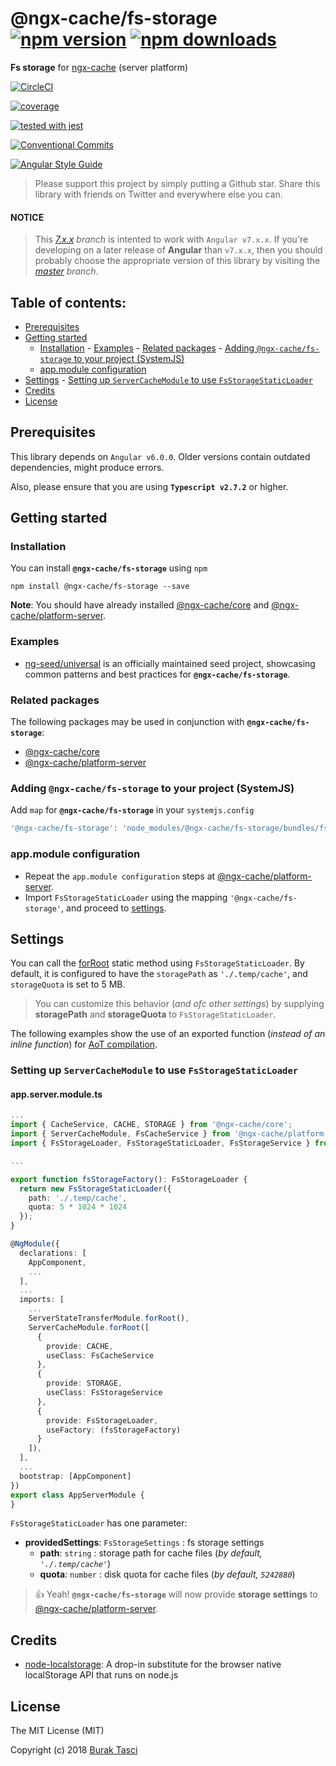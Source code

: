 # @ngx-cache/fs-storage [![npm version](https://badge.fury.io/js/%40ngx-cache%2Ffs-storage.svg)](https://www.npmjs.com/package/@ngx-cache/fs-storage) [![npm downloads](https://img.shields.io/npm/dm/%40ngx-cache%2Ffs-storage.svg)](https://www.npmjs.com/package/@ngx-cache/fs-storage)

**Fs storage** for [ngx-cache] (server platform)

[![CircleCI](https://circleci.com/gh/fulls1z3/ngx-cache.svg?style=shield)](https://circleci.com/gh/fulls1z3/ngx-cache)
[![coverage](https://codecov.io/github/fulls1z3/ngx-cache/coverage.svg?branch=master)](https://codecov.io/gh/fulls1z3/ngx-cache)
[![tested with jest](https://img.shields.io/badge/tested_with-jest-99424f.svg)](https://github.com/facebook/jest)
[![Conventional Commits](https://img.shields.io/badge/Conventional%20Commits-1.0.0-yellow.svg)](https://conventionalcommits.org)
[![Angular Style Guide](https://mgechev.github.io/angular2-style-guide/images/badge.svg)](https://angular.io/styleguide)

> Please support this project by simply putting a Github star. Share this library with friends on Twitter and everywhere else you can.

#### NOTICE

> This _[7.x.x] branch_ is intented to work with `Angular v7.x.x`. If you're developing on a later release of **Angular**
> than `v7.x.x`, then you should probably choose the appropriate version of this library by visiting the _[master] branch_.

## Table of contents:

- [Prerequisites](#prerequisites)
- [Getting started](#getting-started)
  - [Installation](#installation) - [Examples](#examples) - [Related packages](#related-packages) - [Adding `@ngx-cache/fs-storage` to your project (SystemJS)](#adding-systemjs)
  - [app.module configuration](#appmodule-config)
- [Settings](#settings) - [Setting up `ServerCacheModule` to use `FsStorageStaticLoader`](#setting-up-staticloader)
- [Credits](#credits)
- [License](#license)

## <a name="prerequisites"></a> Prerequisites

This library depends on `Angular v6.0.0`. Older versions contain outdated dependencies, might produce errors.

Also, please ensure that you are using **`Typescript v2.7.2`** or higher.

## <a name="getting-started"> Getting started

### <a name="installation"> Installation

You can install **`@ngx-cache/fs-storage`** using `npm`

```
npm install @ngx-cache/fs-storage --save
```

**Note**: You should have already installed [@ngx-cache/core] and [@ngx-cache/platform-server].

### <a name="examples"></a> Examples

- [ng-seed/universal] is an officially maintained seed project, showcasing common patterns and best practices for **`@ngx-cache/fs-storage`**.

### <a name="related-packages"></a> Related packages

The following packages may be used in conjunction with **`@ngx-cache/fs-storage`**:

- [@ngx-cache/core]
- [@ngx-cache/platform-server]

### <a name="adding-systemjs"></a> Adding `@ngx-cache/fs-storage` to your project (SystemJS)

Add `map` for **`@ngx-cache/fs-storage`** in your `systemjs.config`

```javascript
'@ngx-cache/fs-storage': 'node_modules/@ngx-cache/fs-storage/bundles/fs-storage.umd.min.js'
```

### <a name="appmodule-config"></a> app.module configuration

- Repeat the `app.module configuration` steps at [@ngx-cache/platform-server].
- Import `FsStorageStaticLoader` using the mapping `'@ngx-cache/fs-storage'`, and proceed to [settings](#settings).

## <a name="settings"></a> Settings

You can call the [forRoot] static method using `FsStorageStaticLoader`. By default, it is configured to have the `storagePath`
as `'./.temp/cache'`, and `storageQuota` is set to 5 MB.

> You can customize this behavior (_and ofc other settings_) by supplying **storagePath** and **storageQuota** to `FsStorageStaticLoader`.

The following examples show the use of an exported function (_instead of an inline function_) for [AoT compilation].

### <a name="setting-up-staticloader"></a> Setting up `ServerCacheModule` to use `FsStorageStaticLoader`

#### app.server.module.ts

```TypeScript
...
import { CacheService, CACHE, STORAGE } from '@ngx-cache/core';
import { ServerCacheModule, FsCacheService } from '@ngx-cache/platform-server';
import { FsStorageLoader, FsStorageStaticLoader, FsStorageService } from '@ngx-cache/fs-storage';

...

export function fsStorageFactory(): FsStorageLoader {
  return new FsStorageStaticLoader({
    path: './.temp/cache',
    quota: 5 * 1024 * 1024
  });
}

@NgModule({
  declarations: [
    AppComponent,
    ...
  ],
  ...
  imports: [
    ...
    ServerStateTransferModule.forRoot(),
    ServerCacheModule.forRoot([
      {
        provide: CACHE,
        useClass: FsCacheService
      },
      {
        provide: STORAGE,
        useClass: FsStorageService
      },
      {
        provide: FsStorageLoader,
        useFactory: (fsStorageFactory)
      }
    ]),
  ],
  ...
  bootstrap: [AppComponent]
})
export class AppServerModule {
}
```

`FsStorageStaticLoader` has one parameter:

- **providedSettings**: `FsStorageSettings` : fs storage settings
  - **path**: `string` : storage path for cache files (_by default, `'./.temp/cache'`_)
  - **quota**: `number` : disk quota for cache files (_by default, `5242880`_)

> :+1: Yeah! **`@ngx-cache/fs-storage`** will now provide **storage settings** to [@ngx-cache/platform-server].

## <a name="credits"></a> Credits

- [node-localstorage](https://github.com/lmaccherone/node-localstorage): A drop-in substitute for the browser native localStorage
  API that runs on node.js

## <a name="license"></a> License

The MIT License (MIT)

Copyright (c) 2018 [Burak Tasci]

[master]: https://github.com/fulls1z3/ngx-cache/core/tree/master
[7.x.x]: https://github.com/fulls1z3/ngx-cache/core/tree/7.x.x
[ngx-cache]: https://github.com/fulls1z3/ngx-cache
[ng-seed/universal]: https://github.com/ng-seed/universal
[@ngx-cache/core]: https://github.com/fulls1z3/ngx-cache/tree/master/packages/@ngx-cache/core
[@ngx-cache/platform-server]: https://github.com/fulls1z3/ngx-cache/tree/master/packages/@ngx-cache/platform-server
[forroot]: https://angular.io/docs/ts/latest/guide/ngmodule.html#!#core-for-root
[aot compilation]: https://angular.io/docs/ts/latest/cookbook/aot-compiler.html
[burak tasci]: https://github.com/fulls1z3
